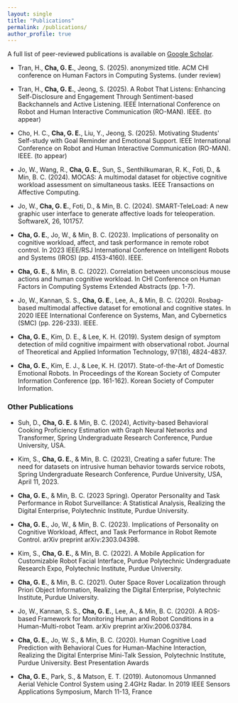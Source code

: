 ```yaml
---
layout: single
title: "Publications"
permalink: /publications/
author_profile: true
---
```



A full list of peer-reviewed publications is available on [Google Scholar](https://scholar.google.com/citations?user=xnt-zV0AAAAJ).

- Tran, H., **Cha, G. E.**, Jeong, S. (2025). anonymized title. ACM CHI conference on Human Factors in Computing Systems. (under review)

- Tran, H., **Cha, G. E.**, Jeong, S. (2025). A Robot That Listens: Enhancing Self-Disclosure and Engagement Through Sentiment-based Backchannels and Active Listening. IEEE International Conference on Robot and Human Interactive Communication (RO-MAN). IEEE. (to appear)

- Cho, H. C., **Cha, G. E.**, Liu, Y., Jeong, S. (2025). Motivating Students' Self-study with Goal Reminder and Emotional Support. IEEE International Conference on Robot and Human Interactive Communication (RO-MAN). IEEE. (to appear)

- Jo, W., Wang, R., **Cha, G. E.**, Sun, S., Senthilkumaran, R. K., Foti, D., & Min, B. C. (2024). MOCAS: A multimodal dataset for objective cognitive workload assessment on simultaneous tasks. IEEE Transactions on Affective Computing.

- Jo, W., **Cha, G. E.**, Foti, D., & Min, B. C. (2024). SMART-TeleLoad: A new graphic user interface to generate affective loads for teleoperation. SoftwareX, 26, 101757.

- **Cha, G. E.**, Jo, W., & Min, B. C. (2023). Implications of personality on cognitive workload, affect, and task performance in remote robot control. In 2023 IEEE/RSJ International Conference on Intelligent Robots and Systems (IROS) (pp. 4153-4160). IEEE.

- **Cha, G. E.**, & Min, B. C. (2022). Correlation between unconscious mouse actions and human cognitive workload. In CHI Conference on Human Factors in Computing Systems Extended Abstracts (pp. 1-7).

- Jo, W., Kannan, S. S., **Cha, G. E.**, Lee, A., & Min, B. C. (2020). Rosbag-based multimodal affective dataset for emotional and cognitive states. In 2020 IEEE International Conference on Systems, Man, and Cybernetics (SMC) (pp. 226-233). IEEE.

- **Cha, G. E.**, Kim, D. E., & Lee, K. H. (2019). System design of symptom detection of mild cognitive impairment with observational robot. Journal of Theoretical and Applied Information Technology, 97(18), 4824-4837.

- **Cha, G. E.**, Kim, E. J., & Lee, K. H. (2017). State-of-the-Art of Domestic Emotional Robots. In Proceedings of the Korean Society of Computer Information Conference (pp. 161-162). Korean Society of Computer Information.

### Other Publications

- Suh, D., **Cha, G. E.** & Min, B. C. (2024), Activity-based Behavioral Cooking
Proficiency Estimation with Graph Neural Networks and Transformer, Spring Undergraduate Research Conference, Purdue University, USA.

- Kim, S., **Cha, G. E.**, & Min, B. C. (2023), Creating a safer future: The need for datasets on intrusive human behavior towards service robots, Spring Undergraduate Research Conference, Purdue University, USA, April 11, 2023.

- **Cha, G. E.**, & Min, B. C. (2023 Spring). Operator Personality and Task Performance in Robot Surveillance: A Statistical Analysis, Realizing the Digital Enterprise, Polytechnic Institute, Purdue University.

- **Cha, G. E.**, Jo, W., & Min, B. C. (2023). Implications of Personality on Cognitive Workload, Affect, and Task Performance in Robot Remote Control. arXiv preprint arXiv:2303.04398.

- Kim, S., **Cha, G. E.**, & Min, B. C. (2022). A Mobile Application for Customizable Robot Facial Interface, Purdue Polytechnic Undergraduate Research Expo, Polytechnic Institute, Purdue University.

- **Cha, G. E.**, & Min, B. C. (2021). Outer Space Rover Localization through Priori Object Information, Realizing the Digital Enterprise, Polytechnic Institute, Purdue University.

- Jo, W., Kannan, S. S., **Cha, G. E.**, Lee, A., & Min, B. C. (2020). A ROS-based Framework for Monitoring Human and Robot Conditions in a Human-Multi-robot Team. arXiv preprint arXiv:2006.03784.

- **Cha, G. E.**, Jo, W. S., & Min, B. C. (2020). Human Cognitive Load Prediction with Behavioral Cues for Human-Machine Interaction, Realizing the Digital Enterprise Mini-Talk Session, Polytechnic Institute, Purdue University. Best Presentation Awards

- **Cha, G. E.**, Park, S., & Matson, E. T. (2019). Autonomous Unmanned Aerial Vehicle Control System using 2.4GHz Radar. In 2019 IEEE Sensors Applications Symposium, March 11-13, France